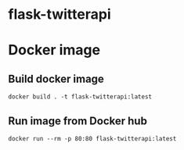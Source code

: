 # flask-twitterapi

# Docker image

## Build docker image

`docker build . -t flask-twitterapi:latest`

## Run image from Docker hub

`docker run --rm -p 80:80 flask-twitterapi:latest`
